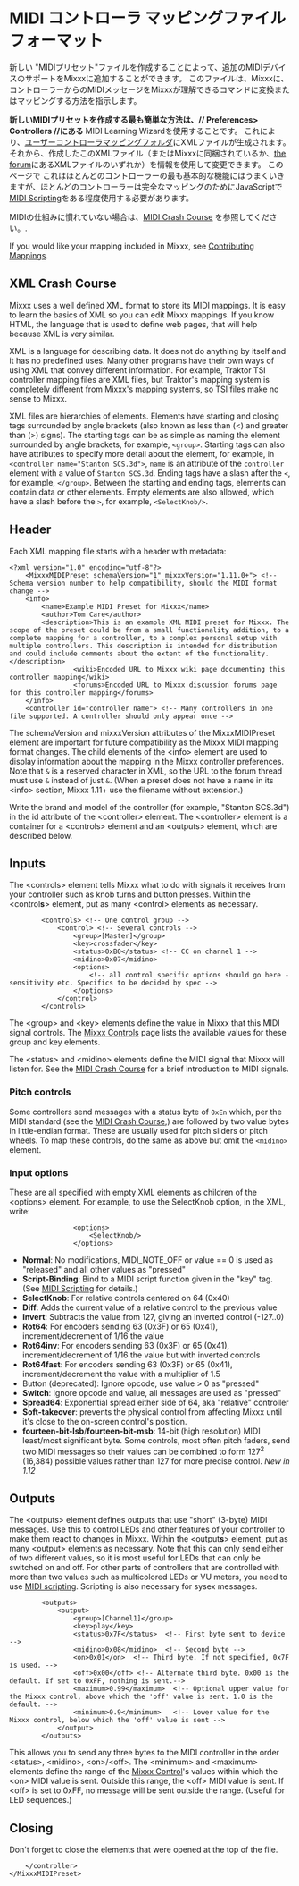 # MIDI コントローラ マッピングファイルフォーマット

新しい "MIDIプリセット"ファイルを作成することによって、追加のMIDIデバイスのサポートをMixxxに追加することができます。
このファイルは、Mixxxに、コントローラーからのMIDIメッセージをMixxxが理解できるコマンドに変換またはマッピングする方法を指示します。

**新しいMIDIプリセットを作成する最も簡単な方法は、// Preferences\> Controllers //にある** MIDI
Learning Wizardを使用することです。
これにより、[ユーザーコントローラマッピングフォルダ](コントローラマッピングファイルの場所＃ユーザーコントローラマッピングフォルダ)にXMLファイルが生成されます。
それから、作成したこのXMLファイル（またはMixxxに同梱されているか、[the
forum](http://mixxx.org/forums/viewforum.php?f=7)にあるXMLファイルのいずれか）を情報を使用して変更できます。
このページで
これはほとんどのコントローラーの最も基本的な機能にはうまくいきますが、ほとんどのコントローラーは完全なマッピングのためにJavaScriptで[MIDI
Scripting](MIDI%20Scripting)をある程度使用する必要があります。

MIDIの仕組みに慣れていない場合は、[MIDI Crash Course](MIDI%20Crash%20Course)
を参照してください。.

If you would like your mapping included in Mixxx, see [Contributing
Mappings](Contributing%20Mappings).

## XML Crash Course

Mixxx uses a well defined XML format to store its MIDI mappings. It is
easy to learn the basics of XML so you can edit Mixxx mappings. If you
know HTML, the language that is used to define web pages, that will help
because XML is very similar.

XML is a language for describing data. It does not do anything by itself
and it has no predefined uses. Many other programs have their own ways
of using XML that convey different information. For example, Traktor TSI
controller mapping files are XML files, but Traktor's mapping system is
completely different from Mixxx's mapping systems, so TSI files make no
sense to Mixxx.

XML files are hierarchies of elements. Elements have starting and
closing tags surrounded by angle brackets (also known as less than (\<)
and greater than (\>) signs). The starting tags can be as simple as
naming the element surrounded by angle brackets, for example, `<group>`.
Starting tags can also have attributes to specify more detail about the
element, for example, in `<controller name="Stanton SCS.3d">`, `name` is
an attribute of the `controller` element with a value of `Stanton
SCS.3d`. Ending tags have a slash after the `<`, for example,
`</group>`. Between the starting and ending tags, elements can contain
data or other elements. Empty elements are also allowed, which have a
slash before the `>`, for example, `<SelectKnob/>`.

## Header

Each XML mapping file starts with a header with metadata:

    <?xml version="1.0" encoding="utf-8"?>
        <MixxxMIDIPreset schemaVersion="1" mixxxVersion="1.11.0+"> <!-- Schema version number to help compatibility, should the MIDI format change -->
        <info>
            <name>Example MIDI Preset for Mixxx</name>
            <author>Tom Care</author>
            <description>This is an example XML MIDI preset for Mixxx. The scope of the preset could be from a small functionality addition, to a complete mapping for a controller, to a complex personal setup with multiple controllers. This description is intended for distribution and could include comments about the extent of the functionality.</description>
                    <wiki>Encoded URL to Mixxx wiki page documenting this controller mapping</wiki>
                    <forums>Encoded URL to Mixxx discussion forums page for this controller mapping</forums>
        </info>
        <controller id="controller name"> <!-- Many controllers in one file supported. A controller should only appear once -->

The schemaVersion and mixxxVersion attributes of the MixxxMIDIPreset
element are important for future compatibility as the Mixxx MIDI mapping
format changes. The child elements of the \<info\> element are used to
display information about the mapping in the Mixxx controller
preferences. Note that `&` is a reserved character in XML, so the URL to
the forum thread must use `&` instead of just `&`. (When a preset does
not have a name in its \<info\> section, Mixxx 1.11+ use the filename
without extension.)

Write the brand and model of the controller (for example, "Stanton
SCS.3d") in the id attribute of the \<controller\> element. The
\<controller\> element is a container for a \<controls\> element and an
\<outputs\> element, which are described below.

## Inputs

The \<controls\> element tells Mixxx what to do with signals it receives
from your controller such as knob turns and button presses. Within the
\<control**s**\> element, put as many \<control\> elements as necessary.

``` 
        <controls> <!-- One control group -->
            <control> <!-- Several controls -->
                <group>[Master]</group>
                <key>crossfader</key>
                <status>0xB0</status> <!-- CC on channel 1 -->
                <midino>0x07</midino>
                <options>
                    <!-- all control specific options should go here - sensitivity etc. Specifics to be decided by spec -->
                </options>
            </control>
        </controls>
```

The \<group\> and \<key\> elements define the value in Mixxx that this
MIDI signal controls. The [Mixxx Controls](mixxxcontrols) page lists the
available values for these group and key elements.

The \<status\> and \<midino\> elements define the MIDI signal that Mixxx
will listen for. See the [MIDI Crash Course](MIDI%20Crash%20Course) for
a brief introduction to MIDI signals.

### Pitch controls

Some controllers send messages with a status byte of `0xEn` which, per
the MIDI standard (see the [MIDI Crash Course](MIDI%20Crash%20Course),)
are followed by two value bytes in little-endian format. These are
usually used for pitch sliders or pitch wheels. To map these controls,
do the same as above but omit the `<midino>` element.

### Input options

These are all specified with empty XML elements as children of the
\<options\> element. For example, to use the SelectKnob option, in the
XML, write:

``` 
                <options>
                    <SelectKnob/>
                </options>
```

  - **Normal**: No modifications, MIDI\_NOTE\_OFF or value == 0 is used
    as "released" and all other values as "pressed" 
  - **Script-Binding**: Bind to a MIDI script function given in the
    "key" tag. (See [MIDI Scripting](MIDI%20Scripting) for details.)
  - **SelectKnob**: For relative controls centered on 64 (0x40)
  - **Diff**: Adds the current value of a relative control to the
    previous value
  - **Invert**: Subtracts the value from 127, giving an inverted control
    (-127..0)
  - **Rot64**: For encoders sending 63 (0x3F) or 65 (0x41),
    increment/decrement of 1/16 the value
  - **Rot64inv**: For encoders sending 63 (0x3F) or 65 (0x41),
    increment/decrement of 1/16 the value but with inverted controls
  - **Rot64fast**: For encoders sending 63 (0x3F) or 65 (0x41),
    increment/decrement the value with a multiplier of 1.5
  - Button (deprecated): Ignore opcode, use value \> 0 as "pressed" 
  - **Switch**: Ignore opcode and value, all messages are used as
    "pressed"
  - **Spread64**: Exponential spread either side of 64, aka "relative"
    controller
  - **Soft-takeover**: prevents the physical control from affecting
    Mixxx until it's close to the on-screen control's position.
  - **fourteen-bit-lsb**/**fourteen-bit-msb**: 14-bit (high resolution)
    MIDI least/most significant byte. Some controls, most often pitch
    faders, send two MIDI messages so their values can be combined to
    form 127<sup>2</sup> (16,384) possible values rather than 127 for
    more precise control. *New in 1.12*

## Outputs

The \<outputs\> element defines outputs that use "short" (3-byte) MIDI
messages. Use this to control LEDs and other features of your controller
to make them react to changes in Mixxx. Within the \<output**s**\>
element, put as many \<output\> elements as necessary. Note that this
can only send either of two different values, so it is most useful for
LEDs that can only be switched on and off. For other parts of
controllers that are controlled with more than two values such as
multicolored LEDs or VU meters, you need to use [MIDI
scripting](MIDI%20scripting). Scripting is also necessary for sysex
messages.

``` 
        <outputs>
            <output>
                <group>[Channel1]</group>
                <key>play</key>
                <status>0x7F</status>  <!-- First byte sent to device -->
                <midino>0x08</midino>  <!-- Second byte -->
                <on>0x01</on>  <!-- Third byte. If not specified, 0x7F is used. -->
                <off>0x00</off> <!-- Alternate third byte. 0x00 is the default. If set to 0xFF, nothing is sent.-->
                <maximum>0.99</maximum>  <!-- Optional upper value for the Mixxx control, above which the 'off' value is sent. 1.0 is the default. -->
                <minimum>0.9</minimum>   <!-- Lower value for the Mixxx control, below which the 'off' value is sent -->
            </output>
        </outputs>
```

This allows you to send any three bytes to the MIDI controller in the
order \<status\>, \<midino\>, \<on\>/\<off\>. The \<minimum\> and
\<maximum\> elements define the range of the [Mixxx
Control](mixxxcontrols)'s values within which the \<on\> MIDI value is
sent. Outside this range, the \<off\> MIDI value is sent. If \<off\> is
set to 0xFF, no message will be sent outside the range. (Useful for LED
sequences.)

## Closing

Don't forget to close the elements that were opened at the top of the
file.

``` 
    </controller>
</MixxxMIDIPreset>
```
